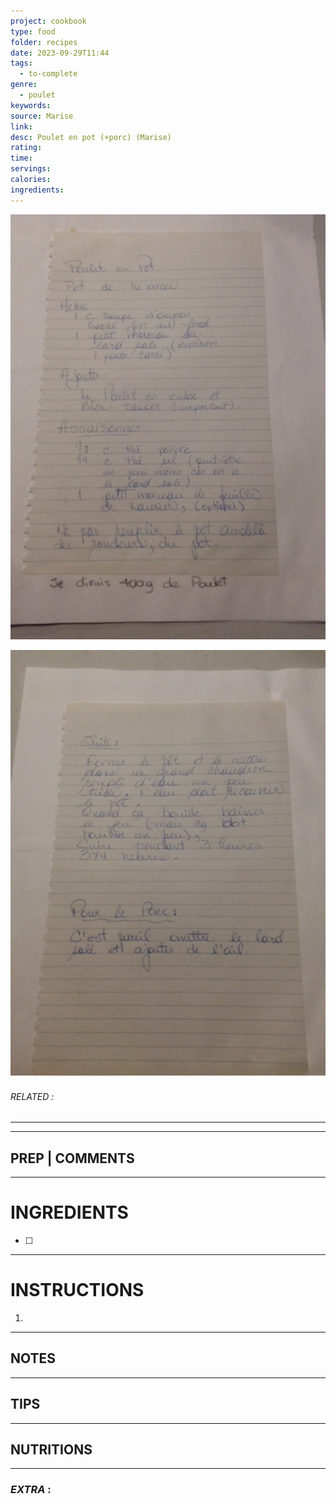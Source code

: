 ```yaml
---
project: cookbook
type: food
folder: recipes
date: 2023-09-29T11:44
tags:
  - to-complete
genre:
  - poulet
keywords: 
source: Marise
link: 
desc: Poulet en pot (+porc) (Marise)
rating: 
time: 
servings: 
calories: 
ingredients:
---
```


![IMAGE](image_524.png)

![IMAGE](image_523.png)

###### *RELATED* : 
---


---
## PREP | COMMENTS



---
# INGREDIENTS

- [ ] 

---
# INSTRUCTIONS

1. 

---
## NOTES



---
## TIPS



---
## NUTRITIONS



---
### *EXTRA* :



